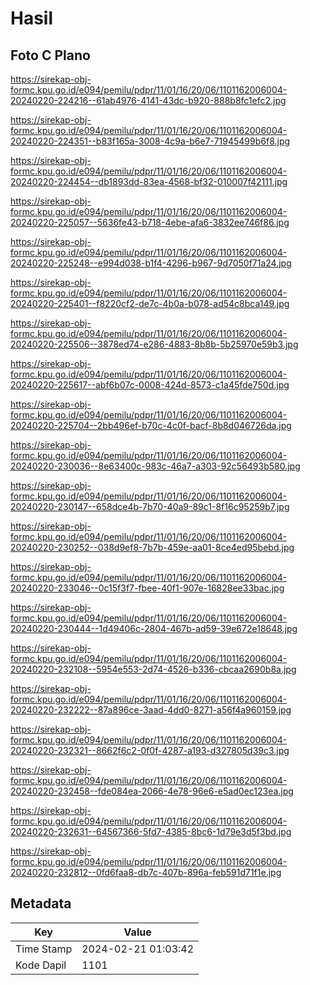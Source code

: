 # Hasil

## Foto C Plano

https://sirekap-obj-formc.kpu.go.id/e094/pemilu/pdpr/11/01/16/20/06/1101162006004-20240220-224216--61ab4976-4141-43dc-b920-888b8fc1efc2.jpg

https://sirekap-obj-formc.kpu.go.id/e094/pemilu/pdpr/11/01/16/20/06/1101162006004-20240220-224351--b83f165a-3008-4c9a-b6e7-71945499b6f8.jpg

https://sirekap-obj-formc.kpu.go.id/e094/pemilu/pdpr/11/01/16/20/06/1101162006004-20240220-224454--db1893dd-83ea-4568-bf32-010007f42111.jpg

https://sirekap-obj-formc.kpu.go.id/e094/pemilu/pdpr/11/01/16/20/06/1101162006004-20240220-225057--5636fe43-b718-4ebe-afa6-3832ee746f86.jpg

https://sirekap-obj-formc.kpu.go.id/e094/pemilu/pdpr/11/01/16/20/06/1101162006004-20240220-225248--e994d038-b1f4-4296-b967-9d7050f71a24.jpg

https://sirekap-obj-formc.kpu.go.id/e094/pemilu/pdpr/11/01/16/20/06/1101162006004-20240220-225401--f8220cf2-de7c-4b0a-b078-ad54c8bca149.jpg

https://sirekap-obj-formc.kpu.go.id/e094/pemilu/pdpr/11/01/16/20/06/1101162006004-20240220-225506--3878ed74-e286-4883-8b8b-5b25970e59b3.jpg

https://sirekap-obj-formc.kpu.go.id/e094/pemilu/pdpr/11/01/16/20/06/1101162006004-20240220-225617--abf6b07c-0008-424d-8573-c1a45fde750d.jpg

https://sirekap-obj-formc.kpu.go.id/e094/pemilu/pdpr/11/01/16/20/06/1101162006004-20240220-225704--2bb496ef-b70c-4c0f-bacf-8b8d046726da.jpg

https://sirekap-obj-formc.kpu.go.id/e094/pemilu/pdpr/11/01/16/20/06/1101162006004-20240220-230036--8e63400c-983c-46a7-a303-92c56493b580.jpg

https://sirekap-obj-formc.kpu.go.id/e094/pemilu/pdpr/11/01/16/20/06/1101162006004-20240220-230147--658dce4b-7b70-40a9-89c1-8f16c95259b7.jpg

https://sirekap-obj-formc.kpu.go.id/e094/pemilu/pdpr/11/01/16/20/06/1101162006004-20240220-230252--038d9ef8-7b7b-459e-aa01-8ce4ed95bebd.jpg

https://sirekap-obj-formc.kpu.go.id/e094/pemilu/pdpr/11/01/16/20/06/1101162006004-20240220-233046--0c15f3f7-fbee-40f1-907e-16828ee33bac.jpg

https://sirekap-obj-formc.kpu.go.id/e094/pemilu/pdpr/11/01/16/20/06/1101162006004-20240220-230444--1d49406c-2804-467b-ad59-39e672e18648.jpg

https://sirekap-obj-formc.kpu.go.id/e094/pemilu/pdpr/11/01/16/20/06/1101162006004-20240220-232108--5954e553-2d74-4526-b336-cbcaa2690b8a.jpg

https://sirekap-obj-formc.kpu.go.id/e094/pemilu/pdpr/11/01/16/20/06/1101162006004-20240220-232222--87a896ce-3aad-4dd0-8271-a56f4a960159.jpg

https://sirekap-obj-formc.kpu.go.id/e094/pemilu/pdpr/11/01/16/20/06/1101162006004-20240220-232321--8662f6c2-0f0f-4287-a193-d327805d39c3.jpg

https://sirekap-obj-formc.kpu.go.id/e094/pemilu/pdpr/11/01/16/20/06/1101162006004-20240220-232458--fde084ea-2066-4e78-96e6-e5ad0ec123ea.jpg

https://sirekap-obj-formc.kpu.go.id/e094/pemilu/pdpr/11/01/16/20/06/1101162006004-20240220-232631--64567366-5fd7-4385-8bc6-1d79e3d5f3bd.jpg

https://sirekap-obj-formc.kpu.go.id/e094/pemilu/pdpr/11/01/16/20/06/1101162006004-20240220-232812--0fd6faa8-db7c-407b-896a-feb591d71f1e.jpg


## Metadata

| Key        | Value               |
| ---------- | ------------------- |
| Time Stamp | 2024-02-21 01:03:42 |
| Kode Dapil | 1101                |




